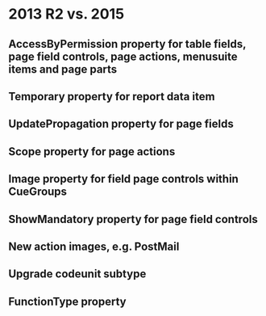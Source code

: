 # 2013 R2 vs. 2015
## AccessByPermission property for table fields, page field controls, page actions, menusuite items and page parts
## Temporary property for report data item
## UpdatePropagation property for page fields
## Scope property for page actions
## Image property for field page controls within CueGroups
## ShowMandatory property for page field controls
## New action images, e.g. PostMail
## Upgrade codeunit subtype
## FunctionType property